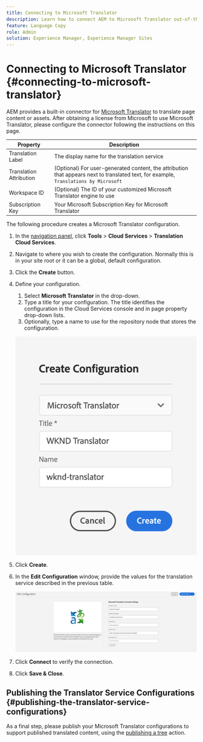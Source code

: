 ```yaml
---
title: Connecting to Microsoft Translator
description: Learn how to connect AEM to Microsoft Translator out-of-the-box to automate your translation workflow.
feature: Language Copy
role: Admin
solution: Experience Manager, Experience Manager Sites
---
```

# Connecting to Microsoft Translator {#connecting-to-microsoft-translator}

AEM provides a built-in connector for [Microsoft Translator](https://www.microsoft.com/en-us/translator/business/) to translate page content or assets. After obtaining a license from Microsoft to use Microsoft Translator, please configure the connector following the instructions on this page. 

|Property|Description|
|---|---|
|Translation Label|The display name for the translation service|
|Translation Attribution|(Optional) For user-generated content, the attribution that appears next to translated text, for example, `Translations by Microsoft`|
|Workspace ID|(Optional) The ID of your customized Microsoft Translator engine to use|
|Subscription Key|Your Microsoft Subscription Key for Microsoft Translator|

The following procedure creates a Microsoft Translator configuration.

1. In the [navigation panel,](/help/sites-authoring/basic-handling.md#first-steps) click **Tools** > **Cloud Services** > **Translation Cloud Services**.
1. Navigate to where you wish to create the configuration. Normally this is in your site root or it can be a global, default configuration.
1. Click the **Create** button.
1. Define your configuration.
   1. Select **Microsoft Translator** in the drop-down.
   1. Type a title for your configuration. The title identifies the configuration in the Cloud Services console and in page property drop-down lists.
   1. Optionally, type a name to use for the repository node that stores the configuration.

   ![Create translation configuration](assets/create-translation-config.png)

1. Click **Create**.
1. In the **Edit Configuration** window, provide the values for the translation service described in the previous table.

   ![Edit translation configuration](assets/msft-config-ui.png)

1. Click **Connect** to verify the connection.
1. Click **Save &amp; Close**.

## Publishing the Translator Service Configurations {#publishing-the-translator-service-configurations}

As a final step, please publish your Microsoft Translator configurations to support published translated content, using the [publishing a tree](/help/sites-authoring/publishing-pages.md#publishing-and-unpublishing-a-tree) action.  
